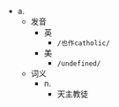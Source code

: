 - a.
  - 发音
    - 英
      - `/也作catholic/`
    - 美
      - `/undefined/`
  - 词义
    - n.
      - 天主教徒
